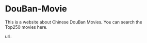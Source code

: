 # DouBan-Movie

This is a website about Chinese DouBan Movies.
You can search the Top250 movies here.

url:
 
